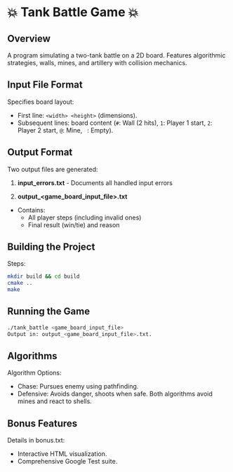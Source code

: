# 💥 Tank Battle Game 💥

## Overview

A program simulating a two-tank battle on a 2D board. 
Features algorithmic strategies, walls, mines, and artillery with collision
mechanics.

## Input File Format

Specifies board layout:

* First line: `<width> <height>` (dimensions).
* Subsequent lines: board content (`#`: Wall (2 hits), `1`: Player 1 start, `2`: Player 2 start, `@`: Mine, ` `: Empty).

## Output Format

Two output files are generated:

1. **input_errors.txt** - Documents all handled input errors

2. **output_<game_board_input_file>.txt**
  * Contains:
    * All player steps (including invalid ones)
    * Final result (win/tie) and reason

## Building the Project

Steps:

```bash
mkdir build && cd build
cmake ..
make
```

## Running the Game
```bash
./tank_battle <game_board_input_file>
Output in: output_<game_board_input_file>.txt.
```

## Algorithms
Algorithm Options:
* Chase: Pursues enemy using pathfinding.
* Defensive: Avoids danger, shoots when safe.
Both algorithms avoid mines and react to shells.

## Bonus Features
Details in bonus.txt:
- Interactive HTML visualization.
- Comprehensive Google Test suite.